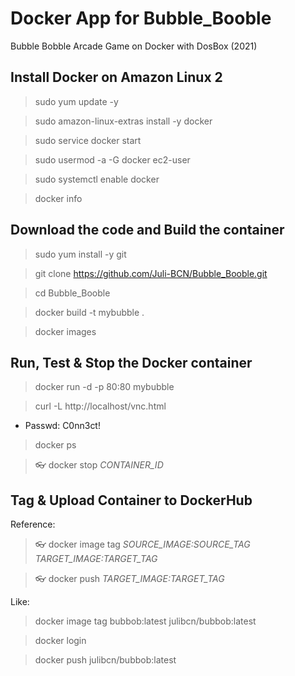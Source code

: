 # Docker App for Bubble_Booble

Bubble Bobble Arcade Game on Docker with DosBox (2021)

## Install Docker on Amazon Linux 2
> sudo yum update -y

> sudo amazon-linux-extras install -y docker

> sudo service docker start

> sudo usermod -a -G docker ec2-user

> sudo systemctl enable docker

> docker info


## Download the code and Build the container
> sudo yum install -y git

> git clone https://github.com/Juli-BCN/Bubble_Booble.git

> cd Bubble_Booble

> docker build -t mybubble .

> docker images


## Run, Test & Stop the Docker container
> docker run -d -p 80:80 mybubble

> curl -L http://localhost/vnc.html

* Passwd: C0nn3ct!

> docker ps

> :eyeglasses: docker stop *CONTAINER_ID*


## Tag & Upload Container to DockerHub
Reference:
> :eyeglasses: docker image tag *SOURCE_IMAGE:SOURCE_TAG* *TARGET_IMAGE:TARGET_TAG*

> :eyeglasses: docker push *TARGET_IMAGE:TARGET_TAG*


Like:
> docker image tag bubbob:latest julibcn/bubbob:latest

> docker login

> docker push julibcn/bubbob:latest
